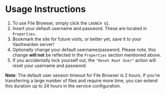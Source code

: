 # Usage Instructions

1. To use File Browser, simply click the `LAUNCH UI`.
2. Insert your default username and password. These are located in `Properties`.
3. Bookmark the site for future visits, or better yet, save it to your Vaultwarden server!
4. Optionally change your default username/password. Please note, this change **will not** be reflected in the `Properties` section mentioned above.
5. If you accidentally lock yourself out, the `"Reset Root User"` action will reset your username and password.

**Note**: The default user session timeout for File Browser is 2 hours. If you're transferring a large number of files and require more time, you can extend this duration up to 24 hours in the service configuration.